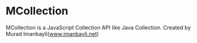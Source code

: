 # MCollection
MCollection is a JavaScript Collection API like Java Collection.
Created by Murad Imanbayli(www.imanbayli.net)


